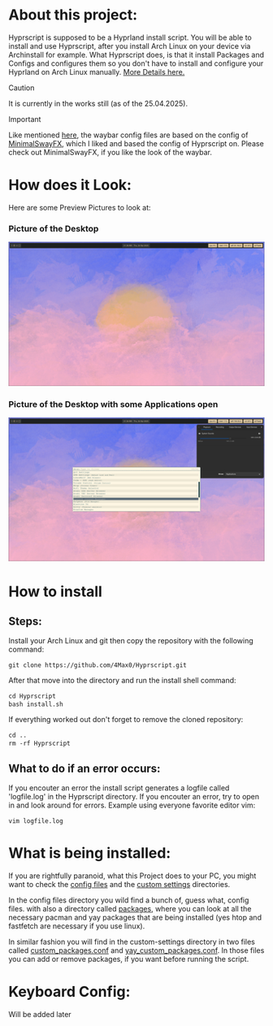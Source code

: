 # About this project:

Hyprscript is supposed to be a Hyprland install script. You will be able to install and use Hyprscript, after you install Arch Linux on your device via Archinstall for example.
What Hyprscript does, is that it install Packages and Configs and configures them so you don't have to install and configure your Hyprland on Arch Linux manually. [More Details here.](#what-is-being-installed)

> [!CAUTION]
> It is currently in the works still (as of the 25.04.2025).

> [!IMPORTANT]
> Like mentioned [here](config-files/Disclaimer.md), the waybar config files are based on the config 
> of [MinimalSwayFX](https://github.com/mubin6th/MinimalSwayFX), which I liked and based the config of Hyprscript on. Please check out MinimalSwayFX, if you like the look of the waybar.

# How does it Look:

Here are some Preview Pictures to look at:

### Picture of the Desktop

![Alternativtext](.doc/2025-04-24-013815_hyprshot.png)

### Picture of the Desktop with some Applications open
![Alternativtext](.doc/2025-04-24-013912_hyprshot.png)

# How to install

## Steps:
Install your Arch Linux and git then copy the repository with the following command:

```
git clone https://github.com/4Max0/Hyprscript.git
```

After that move into the directory and run the install shell command:
```
cd Hyprscript
bash install.sh
```

If everything worked out don't forget to remove the cloned repository:
```
cd ..
rm -rf Hyprscript
```

## What to do if an error occurs:
If you encouter an error the install script generates a logfile called 'logfile.log' in the Hyprscript directory. If you encouter an error, try to open in and look around for errors. Example using everyone favorite editor vim:

```
vim logfile.log
```

# What is being installed:

If you are rightfully paranoid, what this Project does to your PC, you might want to check the [config files](config-files/) and the [custom settings](custom-settings/) directories.

In the config files directory you wild find a bunch of, guess what, config files. with also a directory called [packages](config-files/packages/), where you can look at all the necessary pacman and yay packages that are being installed (yes htop and fastfetch are necessary if you use linux).

In similar fashion you will find in the custom-settings directory in two files called [custom_packages.conf](custom-settings/custom_packages.conf) and [yay_custom_packages.conf](custom-settings/yay_custom_packages.conf). In those files you can add or remove packages, if you want before running the script.

# Keyboard Config:

Will be added later